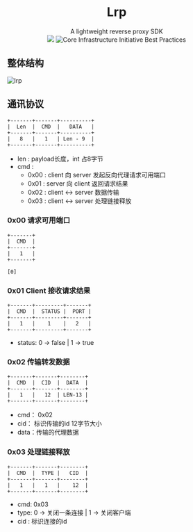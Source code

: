 
# <div align="center"><a title="NexT website repository"> Lrp</div>

<p align="center">
  A lightweight reverse proxy SDK
<br>
  <img src="https://img.shields.io/badge/golang-v1.15.5-blue">
  <img src="https://img.shields.io/cii/level/2625?style=flat-square" title="Core Infrastructure Initiative Best Practices">
<br>
</p>

## 整体结构

![lrp](http://lev-nas.oss-cn-shenzhen.aliyuncs.com/pic_bed/lrp.png)

## 通讯协议

```
+-------+-------+----------+
|  Len  |  CMD  |   DATA   |
+-------+-------+----------+
|   8   |   1   | Len - 9  |
+-------+-------+----------+
````
- len : payload长度，int 占8字节
- cmd :
    - 0x00 : client  向  server 发起反向代理请求可用端口
    - 0x01 : server  向  client 返回请求结果
    - 0x02 : client <->  server 数据传输
    - 0x03 : client <->  server 处理链接释放

### 0x00 请求可用端口
```
+-------+
|  CMD  |
+-------+
|   1   |
+-------+

[0]
```

### 0x01 Client 接收请求结果
```
+-------+---------+-------+
|  CMD  |  STATUS |  PORT |
+-------+---------+-------+
|   1   |    1    |   2   |
+-------+---------+-------+
```
- status: 0 -> false | 1 -> true 

### 0x02 传输转发数据

```
+-------+-------+--------+
|  CMD  |  CID  |  DATA  |
+-------+-------+--------+
|   1   |   12  | LEN-13 |
+-------+-------+--------+
```
- cmd： 0x02
- cid： 标识传输的id 12字节大小
- data：传输的代理数据

### 0x03 处理链接释放
```
+-------+-------+--------+
|  CMD  |  TYPE |   CID  |
+-------+-------+--------+
|   1   |   1   |    12  |
+-------+-------+--------+
```
- cmd:  0x03
- type: 0 -> 关闭一条连接 | 1 -> 关闭客户端
- cid : 标识连接的id
